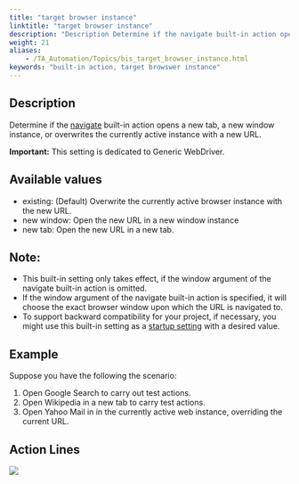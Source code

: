 ```yaml
--- 
title: "target browser instance"
linktitle: "target browser instance"
description: "Description Determine if the navigate built-in action opens a new tab, a new window instance, or overwrites the currently active instance with a new URL. Important: This setting is dedicated to ..."
weight: 21
aliases: 
    - /TA_Automation/Topics/bis_target_browser_instance.html
keywords: "built-in action, target browswer instance"
---
```


## Description

Determine if the [navigate](/TA_Automation/Topics/bia_navigate.html) built-in action opens a new tab, a new window instance, or overwrites the currently active instance with a new URL.

**Important:** This setting is dedicated to Generic WebDriver.

## Available values

-   existing: \(Default\) Overwrite the currently active browser instance with the new URL.
-   new window: Open the new URL in a new window instance
-   new tab: Open the new URL in a new tab.

## Note:

-   This built-in setting only takes effect, if the window argument of the navigate built-in action is omitted.
-   If the window argument of the navigate built-in action is specified, it will choose the exact browser window upon which the URL is navigated to.
-   To support backward compatibility for your project, if necessary, you might use this built-in setting as a [startup setting](/TA_Automation/Topics/aut_startup_settings.html) with a desired value.

## Example

Suppose you have the following the scenario:

1.  Open Google Search to carry out test actions.
2.  Open Wikipedia in a new tab to carry test actions.
3.  Open Yahoo Mail in in the currently active web instance, overriding the current URL.

## Action Lines

![](/images/TA_Automation/Images/bia_target_browser_instance_pgm.png)




